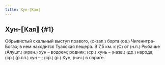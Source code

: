 ```yaml
---
title: Хун-⟦Кая⟧
---
```

## Хун-⟦Кая⟧ {#1}

Обрывистый скальный выступ правого, ⦅с-зап.⦆ борта ⦅ов.⦆ Чигенитра-Богаз; в нем находится Туакская пещера. В 7,5 км. к ⦅С⦆ от ⦅н.п.⦆ Рыбачье ⦅Алушт.⦆ ⦅иран.⦆ хун – водоем; родник; ⦅ср.⦆ хунь – ⦅назв.⦆ ⦅др.⦆ народа; ⦅ср.⦆ ⦅р.пл.⦆ кун – ; ⦅ср.⦆ ⦅р.⦆ Хун, ⦅нач.⦆ в овраге.
